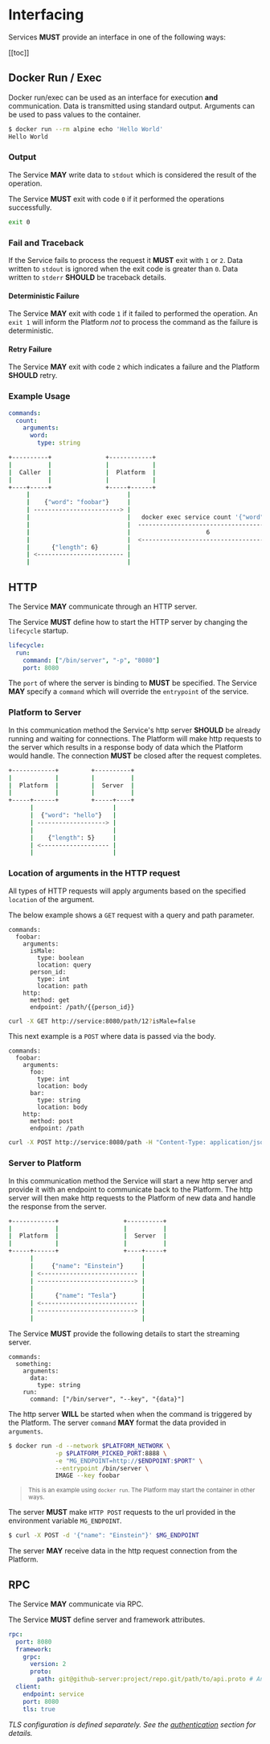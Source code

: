 # Interfacing

Services **MUST** provide an interface in one of the following ways:

[[toc]]

## Docker Run / Exec

Docker run/exec can be used as an interface for execution **and** communication. Data is transmitted using standard output. Arguments can be used to pass values to the container.

```bash
$ docker run --rm alpine echo 'Hello World'
Hello World
```

### Output
The Service **MAY** write data to `stdout` which is considered the result of the operation.

The Service **MUST** exit with code `0` if it performed the operations successfully.

```bash
exit 0
```

### Fail and Traceback
If the Service fails to process the request it **MUST** exit with `1` or `2`.
Data written to `stdout` is ignored when the exit code is greater than `0`.
Data written to `stderr` **SHOULD** be traceback details.

#### Deterministic Failure
The Service **MAY** exit with code `1` if it failed to performed the operation.
An `exit 1` will inform the Platform *not* to process the command as the failure is deterministic.

#### Retry Failure
The Service **MAY** exit with code `2` which indicates a failure and the Platform **SHOULD** retry.

### Example Usage


```yaml
commands:
  count:
    arguments:
      word:
        type: string
```

```bash
+----------+               +------------+                                +----------------------+
|          |               |            |                                |                      |
|  Caller  |               |  Platform  |                                |  Interface via Exec  |
|          |               |            |                                |                      |
+----+-----+               +-----+------+                                +----------+-----------+
     |                           |                                                  |
     |    {"word": "foobar"}     |                                                  |
     | ------------------------> |                                                  |
     |                           |   docker exec service count '{"word":"foobar"}'  |
     |                           |  --------------------------------------------->  |
     |                           |                     6                            |
     |                           |  <---------------------------------------------  |
     |      {"length": 6}        |                                                  |
     | <------------------------ |                                                  |
     |                           |                                                  |
```



## HTTP
The Service **MAY** communicate through an HTTP server.

The Service **MUST** define how to start the HTTP server by changing the `lifecycle` startup.

```yaml
lifecycle:
  run:
    command: ["/bin/server", "-p", "8080"]
    port: 8080
```

The `port` of where the server is binding to **MUST** be specified.
The Service **MAY** specify a `command` which will override the `entrypoint` of the service.

### Platform to Server

In this communication method the Service's http server **SHOULD** be already running and waiting for connections.
The Platform will make http requests to the server which results in a response body of data which the Platform would handle.
The connection **MUST** be closed after the request completes.

```bash
+------------+         +----------+
|            |         |          |
|  Platform  |         |  Server  |
|            |         |          |
+-----+------+         +-----+----+
      |                      |
      |  {"word": "hello"}   |
      | -------------------> |
      |                      |
      |    {"length": 5}     |
      | <------------------- |
      |                      |
```

### Location of arguments in the HTTP request

All types of HTTP requests will apply arguments based on the specified `location` of the argument.

The below example shows a `GET` request with a query and path parameter.

```yaml{4,5,6,7,8,9,12}
commands:
  foobar:
    arguments:
      isMale:
        type: boolean
        location: query
      person_id:
        type: int
        location: path
    http:
      method: get
      endpoint: /path/{{person_id}}
```

```bash
curl -X GET http://service:8080/path/12?isMale=false
```

This next example is a `POST` where data is passed via the body.

```yaml{4,5,6,7,8,9}
commands:
  foobar:
    arguments:
      foo:
        type: int
        location: body
      bar:
        type: string
        location: body
    http:
      method: post
      endpoint: /path
```

```bash
curl -X POST http://service:8080/path -H "Content-Type: application/json" -d '{foo: 2, bar: "baz"}'
```

### Server to Platform

In this communication method the Service will start a new http server and provide it with an endpoint to communicate back to the Platform.
The http server will then make http requests to the Platform of new data and handle the response from the server.

```bash
+------------+                  +----------+
|            |                  |          |
|  Platform  |                  |  Server  |
|            |                  |          |
+-----+------+                  +----+-----+
      |                              |
      |     {"name": "Einstein"}     |
      | <--------------------------- |
      | ---------------------------> |
      |                              |
      |      {"name": "Tesla"}       |
      | <--------------------------- |
      | ---------------------------> |
      |                              |
```

The Service **MUST** provide the following details to start the streaming server.

```yaml{6,7,8,9}
commands:
  something:
    arguments:
      data:
        type: string
    run:
      command: ["/bin/server", "--key", "{data}"]
```

The http server **WILL** be started when when the command is triggered by the Platform.
The server `command` **MAY** format the data provided in `arguments`.

```bash
$ docker run -d --network $PLATFORM_NETWORK \
             -p $PLATFORM_PICKED_PORT:8888 \
             -e "MG_ENDPOINT=http://$ENDPOINT:$PORT" \
             --entrypoint /bin/server \
             IMAGE --key foobar
```
> <small>This is an example using `docker run`. The Platform may start the container in other ways.</small>

The server **MUST** make `HTTP POST` requests to the url provided in the environment variable `MG_ENDPOINT`.

```bash
$ curl -X POST -d '{"name": "Einstein"}' $MG_ENDPOINT
```

The server **MAY** receive data in the http request connection from the Platform.


## RPC

The Service **MAY** communicate via RPC.

The Service **MUST** define server and framework attributes.

```yaml
rpc:
  port: 8080
  framework:
    grpc:
      version: 2
      proto:
        path: git@github-server:project/repo.git/path/to/api.proto # Any valid URI path can be used
  client:
    endpoint: service
    port: 8080
    tls: true
```

*TLS configuration is defined separately. See the [authentication](/authentication) section for details.*
